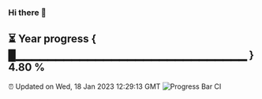 ### Hi there 👋
⏳ Year progress { █▁▁▁▁▁▁▁▁▁▁▁▁▁▁▁▁▁▁▁▁▁▁▁▁▁▁▁▁▁ } 4.80 %
---
⏰ Updated on Wed, 18 Jan 2023 12:29:13 GMT
![Progress Bar CI](https://github.com/liununu/liununu/workflows/Progress%20Bar%20CI/badge.svg)
